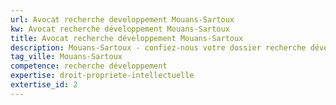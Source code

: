 ```yaml
---
url: Avocat recherche developpement Mouans-Sartoux
kw: Avocat recherche développement Mouans-Sartoux
title: Avocat recherche développement Mouans-Sartoux
description: Mouans-Sartoux - confiez-nous votre dossier recherche développement
tag_ville: Mouans-Sartoux
competence: recherche développement
expertise: droit-propriete-intellectuelle
extertise_id: 2
---
```

